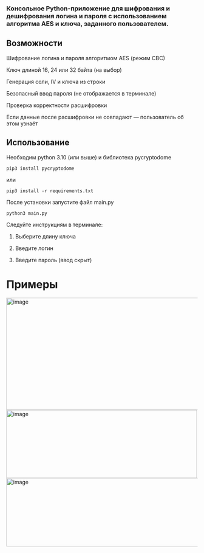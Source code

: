 ### Консольное Python-приложение для шифрования и дешифрования логина и пароля с использованием алгоритма AES и ключа, заданного пользователем.

## Возможности

Шифрование логина и пароля алгоритмом AES (режим CBC)

Ключ длиной 16, 24 или 32 байта (на выбор)

Генерация соли, IV и ключа из строки

Безопасный ввод пароля (не отображается в терминале)

Проверка корректности расшифровки

Если данные после расшифровки не совпадают — пользователь об этом узнаёт

## Использование

Необходим python 3.10 (или выше) и библиотека pycryptodome

`pip3 install pycryptodome`

или

`pip3 install -r requirements.txt`

После установки запустите файл main.py

`python3 main.py`

Следуйте инструкциям в терминале:

1. Выберите длину ключа

2. Введите логин

3. Введите пароль (ввод скрыт)

# Примеры

<img width="671" height="295" alt="image" src="https://github.com/user-attachments/assets/65dc9216-e11c-4ae9-ae52-5f6672a06df0" />

<img width="502" height="179" alt="image" src="https://github.com/user-attachments/assets/c5350fe6-f54c-4bd7-be0b-9783a5662424" />

<img width="582" height="180" alt="image" src="https://github.com/user-attachments/assets/b79f9671-4977-47d0-a499-19e23ed4a33f" />
